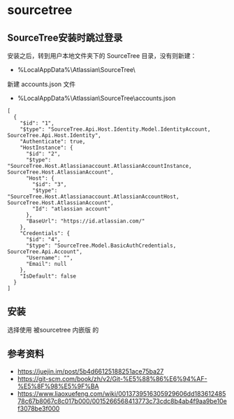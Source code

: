 # sourcetree

## SourceTree安装时跳过登录

安装之后，转到用户本地文件夹下的 SourceTree 目录，没有则新建：

- %LocalAppData%\Atlassian\SourceTree\

新建 accounts.json 文件

- %LocalAppData%\Atlassian\SourceTree\accounts.json

```
[
  {
    "$id": "1",
    "$type": "SourceTree.Api.Host.Identity.Model.IdentityAccount, SourceTree.Api.Host.Identity",
    "Authenticate": true,
    "HostInstance": {
      "$id": "2",
      "$type": "SourceTree.Host.Atlassianaccount.AtlassianAccountInstance, SourceTree.Host.AtlassianAccount",
      "Host": {
        "$id": "3",
        "$type": "SourceTree.Host.Atlassianaccount.AtlassianAccountHost, SourceTree.Host.AtlassianAccount",
        "Id": "atlassian account"
      },
      "BaseUrl": "https://id.atlassian.com/"
    },
    "Credentials": {
      "$id": "4",
      "$type": "SourceTree.Model.BasicAuthCredentials, SourceTree.Api.Account",
      "Username": "",
      "Email": null
    },
    "IsDefault": false
  }
]
```

## 安装

选择使用 被sourcetree 内嵌版 的

## 参考资料
- https://juejin.im/post/5b4d66125188251ace75ba27
- https://git-scm.com/book/zh/v2/Git-%E5%88%86%E6%94%AF-%E5%8F%98%E5%9F%BA
- https://www.liaoxuefeng.com/wiki/0013739516305929606dd18361248578c67b8067c8c017b000/0015266568413773c73cdc8b4ab4f9aa9be10ef3078be3f000
